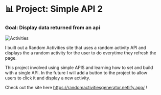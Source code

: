 # 📊 Project: Simple API 2

### Goal: Display data returned from an api

![Activities](https://purewows3.imgix.net/images/articles/2022_02/indoor-activities-for-adults-cat.jpg?auto=format,compress&cs=strip)

I built out a Random Activities site that uses a random activity API and displays the a random activity for the user to do everytime they refresh the page.  

This project involved using simple APIS and learning how to set and build with a single API. In the future I will add a button to the project to allow users to click it and display a new activity. 

Check out the site here https://randomactivitiesgenerator.netlify.app/ ! 